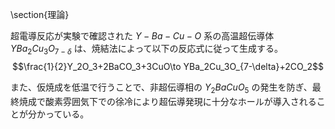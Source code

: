 
\section{理論}

超電導反応が実験で確認された $Y-Ba-Cu-O$ 系の高温超伝導体 $YBa_2Cu_3O_{7-\delta}$ は、焼結法によって以下の反応式に従って生成する。
$$\frac{1}{2}Y_2O_3+2BaCO_3+3CuO\to YBa_2Cu_3O_{7-\delta}+2CO_2$$

また、仮焼成を低温で行うことで、非超伝導相の $Y_2BaCuO_5$ の発生を防ぎ、最終焼成で酸素雰囲気下での徐冷により超伝導発現に十分なホールが導入されることが分かっている。
